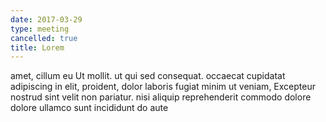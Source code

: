 ```yaml
---
date: 2017-03-29
type: meeting
cancelled: true
title: Lorem
---
```

amet, cillum eu Ut mollit. ut qui sed consequat. occaecat cupidatat adipiscing in elit, proident, dolor laboris fugiat minim ut veniam, Excepteur nostrud sint velit non pariatur. nisi aliquip reprehenderit commodo dolore dolore ullamco sunt incididunt do aute